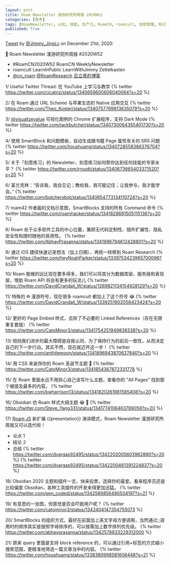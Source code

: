 ```yaml
---
layout: post
title: Roam Newsletter 漫游研究所周报 2020W52
categories: [思考]
tags: [RoamNewsletter, 认知, 效能, 生产力, RoamCN, roamcult, 自我管理, 知识创造, RoamResearch]
published: True
---
```


[Tweet](https://twitter.com/i/status/1340859568281116677) by [@Jimmy_JingLv](https://twitter.com/Jimmy_JingLv) on December 21st, 2020:

📮 Roam Newsletter 漫游研究所周报 #2020W52

- #RoamCN2020W52 RoamCN WeeklyNewsletter
- roamcult LearnInPublic LearnWithJimmy Zettelkasten
- [@cn_roam](https://twitter.com/cn_roam) [@RoamResearch](https://twitter.com/RoamResearch) [吕立青的博客](https://roamcult.vip)

1/ Useful Twitter Thread: 在 YouTube 上学习与教学
{% twitter https://twitter.com/cicatriz/status/1340659600606040064?s=20 %}

2/ 在 Roam 通过 URL Scheme 与苹果生态的 Native 应用交互
{% twitter https://twitter.com/Theo_Koster/status/1340757769813635079?s=20 %}

3/ [@visualizevalue](https://twitter.com/visualizevalue) 可视化图例的 Chrome 扩展程序，支持 Dark Mode
{% twitter https://twitter.com/jackbutcher/status/1340730064355401730?s=20 %}

4/ 使用 SmartBlock 和问题模板，自动生成跟书籍 Page 属性有关的 SRS 问题
{% twitter https://twitter.com/houshuang/status/1340728558386376704?s=20 %}

5/ 关于「刻意练习」的 Newsletter，刻意练习如何帮你达到任何技能的专家水平？
{% twitter https://twitter.com/rroudt/status/1340673665403371520?s=20 %}

6/ 富兰克林：“告诉我，我会忘记；教给我，我可能记住；让我参与，我才能学会。”
{% twitter https://twitter.com/butchersbot/status/1340654773134110724?s=20 %}

7/ roam42 作者画的文档示意图，SmartBlocks 支持的所有 Command 命令
{% twitter https://twitter.com/roamhacker/status/1341828691505115136?s=20 %}

8/ Roam 处于众多软件工具的中心位置，兼顾无代码定制性、插件扩展性、隐私安全性和随时随地的易用性。
{% twitter https://twitter.com/AbhayPrasanna/status/1341996794612428801?s=20 %}

9/ 通过 iOS 捷径快速记录想法（加上日期），再统一转移到 Roam Research
{% twitter https://twitter.com/heyNoahParker/status/1339753423965700096?s=20 %}

10/ Roam 能做的远比现在要多得多，我们可以将其分为数据库层、服务层和表现层，借助 Roam API 将会有更多的玩法儿
{% twitter https://twitter.com/DavidCrandall_W/status/1269821134154928129?s=20 %}

11/ 特殊的 𐃏 漫游符号，现在很多 roamcult 都加上了这个符号 😂
{% twitter https://twitter.com/DavidCrandall_W/status/1339251902056423424?s=20 %}

12/ 更好的 Page Embed 样式，去除了不必要的 Linked References（存在无限重复套娃）
{% twitter https://twitter.com/CatoMinor3/status/1341754251949838338?s=20 %}

13/ 阻挡我们进步的最大障碍是自我认同，为了保持行为的前后一致性，从而决定自己的下一步行动。其实不然，现在就迈开这一步！
{% twitter https://twitter.com/anthilemoon/status/1341896943870627840?s=20 %}

14/ 用 CSS 来装饰你的 Roam 圣诞节主题 🎄
{% twitter https://twitter.com/CatoMinor3/status/1341854367872331778 %}

15/ 在 Roam 里面永远不用担心自己该写什么主题，查看你的 "All Pages" 找到那个被提及最多的内容。
{% twitter https://twitter.com/kwharrison13/status/1341820261981585408?s=20 %}

16/ Obsidian 仿 Roam 样式大纲主题 😂 🎨
{% twitter https://twitter.com/Steve_Yang331/status/1341774106463789059?s=20 %}

17/ [Roam JS](http://roamjs.com) 新扩展 {{presentation}} 演讲模式，Roam Newsletter 漫游研究所周报又可以迭代啦！

- 论点 1
- 结论 2
- 总结
{% twitter   https://twitter.com/dvargas92495/status/1342202005603962880?s=20 %}
{% twitter   https://twitter.com/dvargas92495/status/1342200461391224837?s=20 %}

18/ Obsidian 2020 主题和插件一览，快来投票，选择你的最爱。看来程序员还是比较偏爱 Obsidian，各种工具插件的开发来得更加迅猛。
{% twitter https://twitter.com/pen_coded/status/1342566856490504197?s=21 %}

19/ 有意思的一张图，但感觉是否会吓跑用户呢？
{% twitter https://twitter.com/catominor3/status/1342404147354755073 %}

20/ SmartBlocks 的组织方式，最好在前面加上英文字母方便调用，当然通过;;调用时的顺序其实是按照字母排序的，可以按需加上数字排列优先级。
{% twitter https://twitter.com/abhayprasanna/status/1342578833229312000 %}

21/ 原来 query 里面是支持 block reference 的，可以通过引用+标签的方式缩小搜索范围，更精准地筛选一篇文章当中的内容。
{% twitter https://twitter.com/houshuang/status/1338380998581608448?s=21 %}

